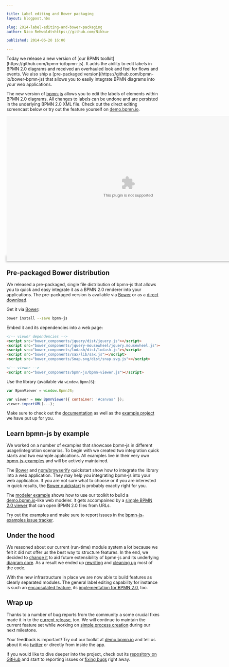 ```yaml
---

title: Label editing and Bower packaging
layout: blogpost.hbs

slug: 2014-label-editing-and-bower-packaging
author: Nico Rehwaldt<https://github.com/Nikku>

published: 2014-06-20 16:00

---
```


<p class="introduction">
  Today we release a new version of [our BPMN toolkit](https://github.com/bpmn-io/bpmn-js).
  It adds the ability to edit labels in BPMN 2.0 diagrams and received an overhauled look and feel for flows and events.
  We also ship a [pre-packaged version](https://github.com/bpmn-io/bower-bpmn-js) that allows you to easily integrate BPMN diagrams into your web applications.
</p>

<!-- continue -->

The new version of [bpmn-js](https://github.com/bpmn-io/bpmn-js) allows you to edit the labels of elements within BPMN 2.0 diagrams.
All changes to labels can be undone and are persisted in the underlying BPMN 2.0 XML file.
Check out the direct editing screencast below or try out the feature yourself on [demo.bpmn.io](http://demo.bpmn.io).


<div class="figure">

  <object WIDTH="800" HEIGHT="473" style="box-shadow: 0px 2px 6px 2px #C2C2C2;">
    <param name="movie" value="{{ assets }}/attachments/blog/2014/004-label-editing.swf">
    <param name="play" value="true">
    <param name="loop" value="false">
    <param name="wmode" value="transparent">
    <param name="quality" value="low">
    <embed src="{{ assets }}/attachments/blog/2014/004-label-editing.swf"
           WIDTH="800" HEIGHT="473" quality="low" loop="false" wmode="transparent">
    </embed>
  </object>

</div>


## Pre-packaged Bower distribution

We released a pre-packaged, single file distribution of bpmn-js that allows you to quick and easy integrate it as a BPMN 2.0 renderer into your applications.
The pre-packaged version is available via [Bower](http://bower.io) or as a [direct download](https://github.com/bpmn-io/bower-bpmn-js).

Get it via [Bower](http://bower.io):

```bash
bower install --save bpmn-js
```

Embed it and its dependencies into a web page:

```html
<!-- viewer dependencies -->
<script src="bower_components/jquery/dist/jquery.js"></script>
<script src="bower_components/jquery-mousewheel/jquery.mousewheel.js"></script>
<script src="bower_components/lodash/dist/lodash.js"></script>
<script src="bower_components/sax/lib/sax.js"></script>
<script src="bower_components/Snap.svg/dist/snap.svg.js"></script>

<!-- viewer -->
<script src="bower_components/bpmn-js/bpmn-viewer.js"></script>
```

Use the library (available via `window.BpmnJS`):

```javascript
var BpmnViewer = window.BpmnJS;

var viewer = new BpmnViewer({ container: '#canvas' });
viewer.importXML(...);
```

Make sure to check out the [documentation](https://github.com/bpmn-io/bower-bpmn-js) as well as the [example project](https://github.com/bpmn-io/bpmn-js-examples/tree/master/simple-bower) we have put up for you.


## Learn bpmn-js by example

We worked on a number of examples that showcase bpmn-js in different usage/integration scenarios.
To begin with we created two integration quick starts and two example applications.
All examples live in their very own [bpmn-js-examples](https://github.com/bpmn-io/bpmn-js-examples) and will be actively maintained.

The [Bower](https://github.com/bpmn-io/bpmn-js-examples/tree/master/simple-bower) and [npm/browserify](https://github.com/bpmn-io/bpmn-js-examples/tree/master/simple-commonjs) quickstart show how to integrate the library into a web application.
They may help you integrating bpmn-js into your web application.
If you are not sure what to choose or if you are interested in quick results, the [Bower quickstart](https://github.com/bpmn-io/bpmn-js-examples/tree/master/simple-bower) is probably exactly right for you.

The [modeler example](https://github.com/bpmn-io/bpmn-js-examples/tree/master/modeler) shows how to use our toolkit to build a [demo.bpmn.io](http://demo.bpmn.io)-like web modeler.
It gets accompained by a [simple BPMN 2.0 viewer](https://github.com/bpmn-io/bpmn-js-examples/tree/master/url-viewer) that can open BPMN 2.0 files from URLs.


Try out the examples and make sure to report issues in the [bpmn-js-examples issue tracker](https://github.com/bpmn-io/bpmn-js-examples/issues).


## Under the hood

We reasoned about our current (run-time) module system a lot because we felt it did not offer us the best way to structure features.
In the end, we decided to [change it](https://github.com/bpmn-io/diagram-js/issues/38) to aid future extensibility of bpmn-js and its underlying [diagram core](https://github.com/bpmn-io/diagram-js).
As a result we ended up [rewriting](https://github.com/bpmn-io/diagram-js/commit/72a2d45a166ac33efa7f3064266856a72e4f9bb2) and [cleaning up](https://github.com/bpmn-io/bpmn-js/commit/4e0011440992a239e5489307ebca20d322de01b4) most of the code.

With the new infrastructure in place we are now able to build features as clearly separated modules.
The general label editing capability for instance is such an [encapsulated feature](https://github.com/bpmn-io/diagram-js-direct-editing), its [implementation for BPMN 2.0](https://github.com/bpmn-io/bpmn-js/tree/master/lib/features/label-editing), too.


## Wrap up

Thanks to a number of bug reports from the community a some crucial fixes made it in to the [current release](https://github.com/bpmn-io/bpmn-js/issues?milestone=2&page=1&state=closed), too.
We will continue to maintain the current feature set while working on [simple process creation](https://github.com/bpmn-io/bpmn-js/issues?milestone=6&state=open) during our next milestone.

Your feedback is important!
Try out our toolkit at [demo.bpmn.io](http://demo.bpmn.io) and tell us about it via [twitter](https://twitter.com/bpmn_io) or directly from inside the app.

If you would like to dive deeper into the project, check out its [repository on GitHub](https://github.com/bpmn-io/bpmn-js) and start to reporting issues or [fixing bugs](https://github.com/bpmn-io/bpmn-js/issues?labels=easy-pick&state=open) right away.

